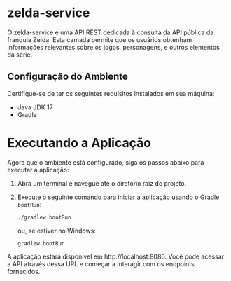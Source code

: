 # zelda-service

O zelda-service é uma API REST dedicada à consulta da API pública da franquia Zelda. Esta camada permite que os usuários obtenham informações relevantes sobre os jogos, personagens, e outros elementos da série.

## Configuração do Ambiente

Certifique-se de ter os seguintes requisitos instalados em sua máquina:

- Java JDK 17
- Gradle

# Executando a Aplicação

Agora que o ambiente está configurado, siga os passos abaixo para executar a aplicação:

1. Abra um terminal e navegue até o diretório raiz do projeto.

2. Execute o seguinte comando para iniciar a aplicação usando o Gradle `bootRun`:

    ```bash
    ./gradlew bootRun
    ```

    ou, se estiver no Windows:

    ```bash
    gradlew bootRun
    ```

A aplicação estará disponível em http://localhost:8086. Você pode acessar a API através dessa URL e começar a interagir com os endpoints fornecidos.
